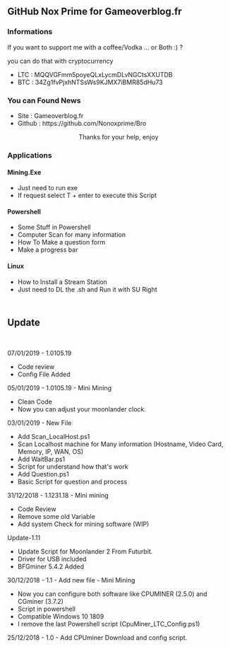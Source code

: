<!-- wp:heading -->
<h2>GitHub Nox Prime for Gameoverblog.fr</h2>
<!-- /wp:heading -->

<!-- wp:paragraph -->
<p></p>
<!-- /wp:paragraph -->

<!-- wp:heading {"level":3} -->
<h3>Informations </h3>
<!-- /wp:heading -->

<!-- wp:paragraph -->
<p>If you want to support me with a coffee/Vodka … or Both :) ?</p>
<!-- /wp:paragraph -->

<!-- wp:paragraph -->
<p>you can do that with cryptocurrency</p>
<!-- /wp:paragraph -->

<!-- wp:list -->
<ul><li>LTC : MQQVGFmm5poyeQLxLycmDLvNGCtsXXUTDB</li><li>BTC : 34Zg1fvPjxhNTSsWs9KJMX7iBMR85dHu73</li></ul>
<!-- /wp:list -->

<!-- wp:heading {"level":3} -->
<h3></h3>
<!-- /wp:heading -->

<!-- wp:heading {"level":3} -->
<h3>You can Found News </h3>
<!-- /wp:heading -->

<!-- wp:list -->
<ul><li>Site : Gameoverblog.fr</li><li>Github : https://github.com/Nonoxprime/Bro</li></ul>
<!-- /wp:list -->

<!-- wp:paragraph {"align":"center"} -->
<p style="text-align:center">Thanks for your help, enjoy</p>
<!-- /wp:paragraph -->

<!-- wp:heading {"level":3} -->
<h3>Applications</h3>
<!-- /wp:heading -->

<!-- wp:heading {"level":4} -->
<h4> Mining.Exe</h4>
<!-- /wp:heading -->

<!-- wp:list -->
<ul><li>Just need to run exe</li><li>If request select T + enter to execute this Script</li></ul>
<!-- /wp:list -->

<!-- wp:heading {"level":4} -->
<h4>Powershell</h4>
<!-- /wp:heading -->

<!-- wp:list -->
<ul><li>Some Stuff in Powershell</li><li>Computer Scan for many information</li><li>How To Make a question form</li><li>Make a progress bar</li></ul>
<!-- /wp:list -->

<!-- wp:heading {"level":4} -->
<h4>Linux</h4>
<!-- /wp:heading -->

<!-- wp:list -->
<ul><li>How to Install a Stream Station</li><li>Just need to DL the .sh and Run it with SU Right</li></ul>
<!-- /wp:list -->

<!-- wp:heading -->
<h2><br> Update </h2>
<!-- /wp:heading -->

<!-- wp:paragraph -->
<p><br></p>
<!-- /wp:paragraph -->

<!-- wp:paragraph -->
<p>07/01/2019 - 1.0105.19</p>
<!-- /wp:paragraph -->

<!-- wp:list -->
<ul><li>Code review</li><li>Config File Added</li></ul>
<!-- /wp:list -->

<!-- wp:paragraph -->
<p></p>
<!-- /wp:paragraph -->

<!-- wp:paragraph -->
<p>05/01/2019 - 1.0105.19 - Mini Mining</p>
<!-- /wp:paragraph -->

<!-- wp:list -->
<ul><li>Clean Code</li><li>Now you can adjust your moonlander clock.</li></ul>
<!-- /wp:list -->

<!-- wp:paragraph -->
<p></p>
<!-- /wp:paragraph -->

<!-- wp:paragraph -->
<p>03/01/2019 - New File</p>
<!-- /wp:paragraph -->

<!-- wp:list -->
<ul><li>Add Scan_LocalHost.ps1</li><li>Scan Localhost machine for Many information (Hostname, Video Card, Memory, IP, WAN, OS)</li><li>Add WaitBar.ps1</li><li>Script for understand how that's work</li><li>Add Question.ps1</li><li>Basic Script for question and process</li></ul>
<!-- /wp:list -->

<!-- wp:paragraph -->
<p></p>
<!-- /wp:paragraph -->

<!-- wp:paragraph -->
<p>31/12/2018 - 1.1231.18 - Mini mining</p>
<!-- /wp:paragraph -->

<!-- wp:list -->
<ul><li>Code Review</li><li>Remove some old Variable</li><li>Add system Check for mining software (WIP)</li></ul>
<!-- /wp:list -->

<!-- wp:paragraph -->
<p></p>
<!-- /wp:paragraph -->

<!-- wp:paragraph -->
<p>Update-1.11</p>
<!-- /wp:paragraph -->

<!-- wp:list -->
<ul><li>Update Script for Moonlander 2 From Futurbit.</li><li>Driver for USB included</li><li>BFGminer 5.4.2 Added</li></ul>
<!-- /wp:list -->

<!-- wp:paragraph -->
<p></p>
<!-- /wp:paragraph -->

<!-- wp:paragraph -->
<p>30/12/2018 - 1.1 - Add new file - Mini Mining</p>
<!-- /wp:paragraph -->

<!-- wp:list -->
<ul><li>Now you can configure both software like CPUMINER (2.5.0) and CGminer (3.7.2)</li><li>Script in powershell</li><li>Compatible Windows 10 1809</li><li>I remove the last Powershell script (CpuMiner_LTC_Config.ps1)</li></ul>
<!-- /wp:list -->

<!-- wp:paragraph -->
<p></p>
<!-- /wp:paragraph -->

<!-- wp:paragraph -->
<p>25/12/2018 - 1.0 - Add CPUminer Download and config script.</p>
<!-- /wp:paragraph -->
